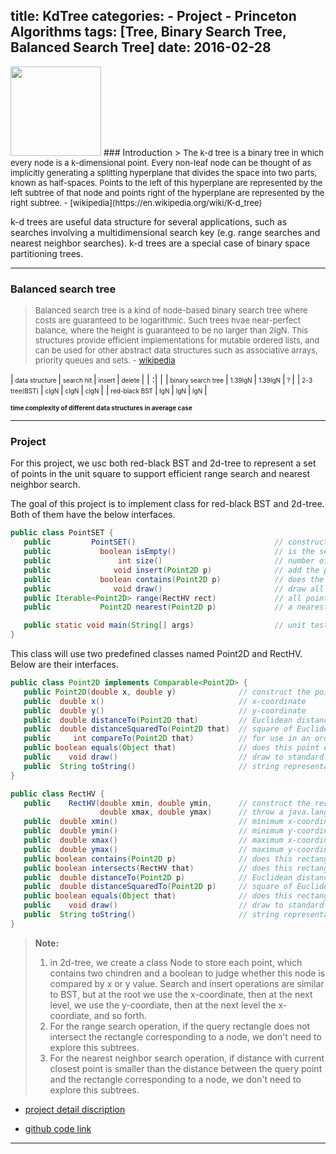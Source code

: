 title: KdTree
categories: 
    - Project
    - Princeton Algorithms
tags: [Tree, Binary Search Tree, Balanced Search Tree]
date: 2016-02-28
---
<img src="https://farm2.staticflickr.com/1638/25284856443_8862b317c4_m.jpg" width="145" height="143">
### Introduction
> <font size=2>The k-d tree is a binary tree in which every node is a k-dimensional point. Every non-leaf node can be thought of as implicitly generating a splitting hyperplane that divides the space into two parts, known as half-spaces. Points to the left of this hyperplane are represented by the left subtree of that node and points right of the hyperplane are represented by the right subtree. - [wikipedia](https://en.wikipedia.org/wiki/K-d_tree)</font>

k-d trees are useful data structure for several applications, such as searches involving a multidimensional search key (e.g. range searches and nearest neighbor searches). k-d trees are a special case of binary space partitioning trees.
<!--more-->
----       


### Balanced search tree

> <font size=2>Balanced search tree is a kind of node-based binary search tree where costs are guaranteed to be logarithmic. Such trees hvae near-perfect balance, where the height is guaranteed to be no larger than 2lgN. This structures provide efficient implementations for mutable ordered lists, and can be used for other abstract data structures such as associative arrays, priority queues and sets. - [wikipedia](https://en.wikipedia.org/wiki/Self-balancing_binary_search_tree)</font>


|<font size=1>  data structure </font> |<font size=1>  search hit  </font>|<font size=1>  insert  </font>|<font size=1>  delete  </font>|
| :| |
|<font size=1>  binary search tree </font> |<font size=1>  1.39lgN  </font>|<font size=1>  1.39lgN  </font>|<font size=1>  ?  </font>|
|<font size=1>  2-3 tree(BST) </font> |<font size=1>  clgN  </font>|<font size=1>  clgN  </font>|<font size=1>  clgN  </font>|
|<font size=1>  red-black BST </font> |<font size=1>  lgN  </font>|<font size=1>  lgN  </font>|<font size=1>  lgN  </font>|


<font size=1>**time complexity of different data structures in average case**</font>

----
### Project
For this project, we usc both red-black BST and 2d-tree to represent a set of points in the unit square to support efficient range search and nearest neighbor search.

The goal of this project is to implement class for red-black BST and 2d-tree. Both of them have the below interfaces.
```java
public class PointSET {
   public         PointSET()                               // construct an empty set of points 
   public           boolean isEmpty()                      // is the set empty? 
   public               int size()                         // number of points in the set 
   public              void insert(Point2D p)              // add the point to the set (if it is not already in the set)
   public           boolean contains(Point2D p)            // does the set contain point p? 
   public              void draw()                         // draw all points to standard draw 
   public Iterable<Point2D> range(RectHV rect)             // all points that are inside the rectangle 
   public           Point2D nearest(Point2D p)             // a nearest neighbor in the set to point p; null if the set is empty 

   public static void main(String[] args)                  // unit testing of the methods (optional) 
}
```

This class will use two predefined classes named Point2D and RectHV. Below are their interfaces.
```java
public class Point2D implements Comparable<Point2D> {
   public Point2D(double x, double y)              // construct the point (x, y)
   public  double x()                              // x-coordinate 
   public  double y()                              // y-coordinate 
   public  double distanceTo(Point2D that)         // Euclidean distance between two points 
   public  double distanceSquaredTo(Point2D that)  // square of Euclidean distance between two points 
   public     int compareTo(Point2D that)          // for use in an ordered symbol table 
   public boolean equals(Object that)              // does this point equal that object? 
   public    void draw()                           // draw to standard draw 
   public  String toString()                       // string representation 
}

public class RectHV {
   public    RectHV(double xmin, double ymin,      // construct the rectangle [xmin, xmax] x [ymin, ymax] 
                    double xmax, double ymax)      // throw a java.lang.IllegalArgumentException if (xmin > xmax) or (ymin > ymax)
   public  double xmin()                           // minimum x-coordinate of rectangle 
   public  double ymin()                           // minimum y-coordinate of rectangle 
   public  double xmax()                           // maximum x-coordinate of rectangle 
   public  double ymax()                           // maximum y-coordinate of rectangle 
   public boolean contains(Point2D p)              // does this rectangle contain the point p (either inside or on boundary)? 
   public boolean intersects(RectHV that)          // does this rectangle intersect that rectangle (at one or more points)? 
   public  double distanceTo(Point2D p)            // Euclidean distance from point p to closest point in rectangle 
   public  double distanceSquaredTo(Point2D p)     // square of Euclidean distance from point p to closest point in rectangle 
   public boolean equals(Object that)              // does this rectangle equal that object? 
   public    void draw()                           // draw to standard draw 
   public  String toString()                       // string representation 
}
```


> **Note:**
>  1. in 2d-tree, we create a class Node to store each point, which contains two chindren and a boolean to judge whether this node is compared by x or y value. Search and insert operations are similar to BST, but at the root we use the x-coordinate, then at the next level, we use the y-coordiate, then at the next level the x-coordiate, and so forth.
>  2. For the range search operation, if the query rectangle does not intersect the rectangle corresponding to a node, we don't need to explore this subtrees.
>  3. For the nearest neighbor search operation, if distance with current closest point is smaller than the distance between the query point and the rectangle corresponding to a node, we don't need to explore this subtrees.

- [project detail discription](http://coursera.cs.princeton.edu/algs4/assignments/kdtree.html)

- [github code link](https://github.com/xiaofeixiawang/algorithms/tree/master/princeton_hw5/src)

---
